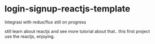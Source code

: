 # login-signup-reactjs-template
Integrasi with redux/flux still on progress


still learn about reactjs and see more tutorial about that.. 
this first project use the reactjs, enjoying.
